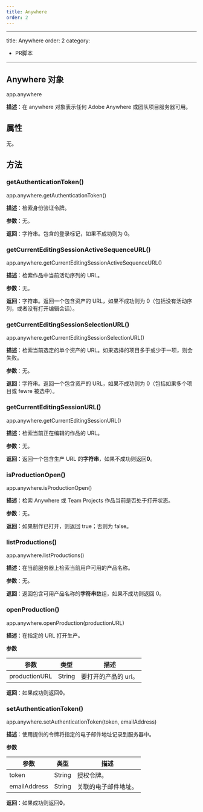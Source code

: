 ```yaml
---
title: Anywhere
order: 2
---
```


---
title: Anywhere
order: 2
category:

- PR脚本

---

## Anywhere 对象

app.anywhere

**描述**：在 anywhere 对象表示任何 Adobe Anywhere 或团队项目服务器可用。

## 属性

无。

## 方法

### getAuthenticationToken()

app.anywhere.getAuthenticationToken()

**描述**：检索身份验证令牌。

**参数**：无。

**返回**：字符串。包含的登录标记，如果不成功则为 0。

### getCurrentEditingSessionActiveSequenceURL()

app.anywhere.getCurrentEditingSessionActiveSequenceURL()

**描述**：检索作品中当前活动序列的 URL。

**参数**：无。

**返回**：字符串。返回一个包含资产的 URL，如果不成功则为 0（包括没有活动序列，或者没有打开编辑会话）。

### getCurrentEditingSessionSelectionURL()

app.anywhere.getCurrentEditingSessionSelectionURL()

**描述**：检索当前选定的单个资产的 URL。如果选择的项目多于或少于一项，则会失败。

**参数**：无。

**返回**：字符串。返回一个包含资产的 URL，如果不成功则为 0（包括如果多个项目或 fewre 被选中）。

### getCurrentEditingSessionURL()

app.anywhere.getCurrentEditingSessionURL()

**描述**：检索当前正在编辑的作品的 URL。

**参数**：无。

**返回**：返回一个包含生产 URL 的**字符串**，如果不成功则返回**0**。

### isProductionOpen()

app.anywhere.isProductionOpen()

**描述**：检索 Anywhere 或 Team Projects 作品当前是否处于打开状态。

**参数**：无。

**返回**：如果制作已打开，则返回 true；否则为 false。

### listProductions()

app.anywhere.listProductions()

**描述**：在当前服务器上检索当前用户可用的产品名称。

**参数**：无。

**返回**：返回包含可用产品名称的**字符串**数组，如果不成功则返回 0。

### openProduction()

app.anywhere.openProduction(productionURL)

**描述**：在指定的 URL 打开生产。

**参数**

| 参数          | 类型   | 描述                 |
| ------------- | ------ | -------------------- |
| productionURL | String | 要打开的产品的 url。 |

**返回**：如果成功则返回**0**。

### setAuthenticationToken()

app.anywhere.setAuthenticationToken(token, emailAddress)

**描述**：使用提供的令牌将指定的电子邮件地址记录到服务器中。

**参数**

| 参数         | 类型   | 描述                 |
| ------------ | ------ | -------------------- |
| token        | String | 授权令牌。           |
| emailAddress | String | 关联的电子邮件地址。 |

**返回**：如果成功则返回**0**。
